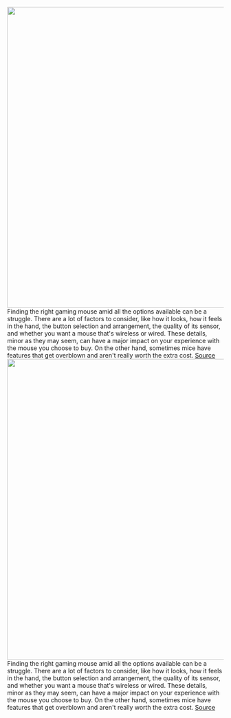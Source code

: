 <img src='https://cdn.vox-cdn.com/thumbor/dn8x9cQVMSn9wtapDnIlQfcSHW4=/0x0:2040x1360/1200x675/filters:focal(857x517:1183x843)/cdn.vox-cdn.com/uploads/chorus_image/image/66870540/acastro_200323_1777_gamingMouse_0001.0.0.jpg' width='700px' /><br/>
Finding the right gaming mouse amid all the options available can be a struggle. There are a lot of factors to consider, like how it looks, how it feels in the hand, the button selection and arrangement, the quality of its sensor, and whether you want a mouse that's wireless or wired. These details, minor as they may seem, can have a major impact on your experience with the mouse you choose to buy. On the other hand, sometimes mice have features that get overblown and aren't really worth the extra cost.
<a href='https://www.theverge.com/21252193/best-gaming-mouse'> Source <a/><img src='https://cdn.vox-cdn.com/thumbor/dn8x9cQVMSn9wtapDnIlQfcSHW4=/0x0:2040x1360/1200x675/filters:focal(857x517:1183x843)/cdn.vox-cdn.com/uploads/chorus_image/image/66870540/acastro_200323_1777_gamingMouse_0001.0.0.jpg' width='700px' /><br/>
Finding the right gaming mouse amid all the options available can be a struggle. There are a lot of factors to consider, like how it looks, how it feels in the hand, the button selection and arrangement, the quality of its sensor, and whether you want a mouse that's wireless or wired. These details, minor as they may seem, can have a major impact on your experience with the mouse you choose to buy. On the other hand, sometimes mice have features that get overblown and aren't really worth the extra cost.
<a href='https://www.theverge.com/21252193/best-gaming-mouse'> Source <a/>